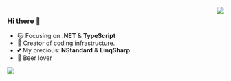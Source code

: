 <img align="right" src="https://github-readme-stats.vercel.app/api/top-langs?username=zmjack" />

### Hi there 👋

- :cat: Focusing on **.NET** & **TypeScript**
- 🌱 Creator of coding infrastructure.
- :two_hearts: My precious: **NStandard** & **LinqSharp**
- :beers: Beer lover

<!--
**zmjack/zmjack** is a ✨ _special_ ✨ repository because its `README.md` (this file) appears on your GitHub profile.

Here are some ideas to get you started:

- 🔭 I’m currently working on ...
- 🌱 I’m currently learning ...
- 👯 I’m looking to collaborate on ...
- 🤔 I’m looking for help with ...
- 💬 Ask me about ...
- 📫 How to reach me: ...
- 😄 Pronouns: ...
- ⚡ Fun fact: ...
-->

<img src="https://github-readme-stats.vercel.app/api?username=zmjack" />
